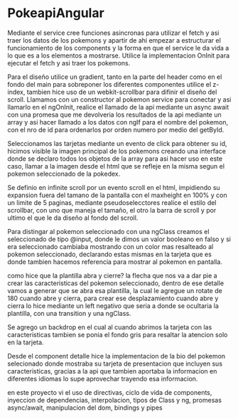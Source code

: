 # PokeapiAngular

Mediante el service cree funciones asincronas para utilizar el fetch y asi traer los datos de los pokemons y apartir de ahi empezar a estructurar el funcionamiento de los components y la forma en que el service le da vida a lo que es a los elementos a mostrarse. Utilice la implementacion OnInit para ejecutar el fetch y asi traer los pokemons. 

Para el diseño utilice un gradient, tanto en la parte del header como en el fondo del main para sobreponer los diferentes componentes utilice el z-index, tambien hice uso de un webkit-scrollbar para difinir el diseño del scroll.
Llamamos con un constructor al pokemon service para conectar y asi llamarlo en el ngOnInit, realice el llamado de la api mediante un async await con  una promesa que me devolveria los resultados de la api mediante un array y asi hacer llamado a los datos con ngIf para el nombre del pokemon, con el nro de id para ordenarlos por orden numero por medio del getById.

Seleccionamos las tarjetas mediante un evento de click para obtener su id, hicimos visible la imagen principal de los pokemons creando una interface donde se declaro todos los objetos de la array para asi hacer uso en este caso, llamar a la imagen desde el html que se refleje en la misma segun el pokemon seleccionado de la pokedex.

Se definio en infinite scroll por un evento scroll en el html, impidiendo su expansion fuera del tamano de la pantalla con el maxheight en 100% y con un limite de 5 paginas, mediante pseudoselecctores realice el estilo del scrollbar, con uno que maneja el tamaño, el otro la barra de scroll y por ultimo el que le da diseño al fondo del scroll.

Para distingar al pokemon seleccionado con una ngClass creamos el seleccionado de tipo @input, donde le dimos un valor booleano en falso y si era seleccionado cambiaba mostrando con un color mas resalteado al pokemon seleccionado, declarando estas mismas en la tarjeta que es donde tambien hacemos referencia para mostrar al pokemon en pantalla.

como hice que la plantilla abra y cierre? la flecha que nos va a dar pie a crear las caracteristicas del pokemon seleccionado, dentro de ese detalle vamos a generar que se abra esa plantilla, la cual le agregue un rotate de 180 cuando abre y cierra, para crear ese desplazamiento cuando abre y cierra lo hice mediante un left negativo que seria a donde se ocultaria la plantilla, con una transition y una ngClass.

Se agrego un backdrop en el cual al cuando abrimos la tarjeta con las caracteristicas tambien se ponia el fondo gris para resaltar la atencion solo en la tarjeta.

Desde el component detalle hice la implementacion de la bio del pokemon selecionado donde mostraba su tarjeta de  presentacion que incluyen sus caracteristicas, gracias a la api que tambien aportaba la informacion en diferentes idiomas lo supe aprovechar trayendo esa informacion.

en este proyecto vi el uso de directivas, ciclo de vida de components, inyeccion de dependencias, interpolacion, tipos de Class y ng, promesas async/await, manipulacion del dom, bindings y pipes

